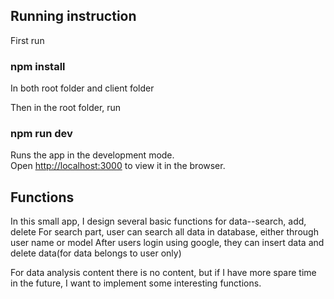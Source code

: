 
## Running instruction

First run

### npm install

In both root folder and client folder

Then in the root folder, run

### npm run dev

Runs the app in the development mode.<br>
Open [http://localhost:3000](http://localhost:3000) to view it in the browser.

## Functions

In this small app, I design several basic functions for data--search, add, delete
For search part, user can search all data in database, either through user name or model
After users login using google, they can insert data and delete data(for data belongs to user only)

For data analysis content there is no content, but if I have more spare time in the future, I want to implement some interesting functions.
